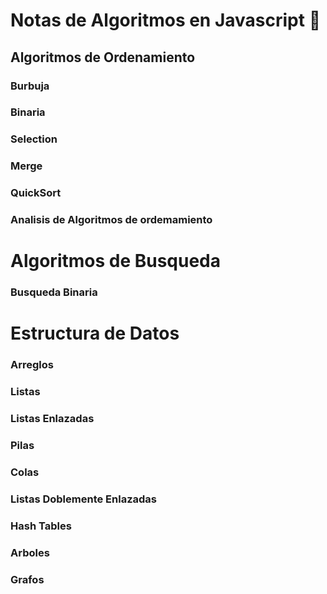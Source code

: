 # Notas de Algoritmos en Javascript 🍌

## Algoritmos de Ordenamiento

### Burbuja

### Binaria

### Selection

### Merge

### QuickSort

### Analisis de Algoritmos de ordemamiento

# Algoritmos de Busqueda

### Busqueda Binaria

# Estructura de Datos

### Arreglos
### Listas
### Listas Enlazadas
### Pilas
### Colas
### Listas Doblemente Enlazadas
### Hash Tables
### Arboles
### Grafos
